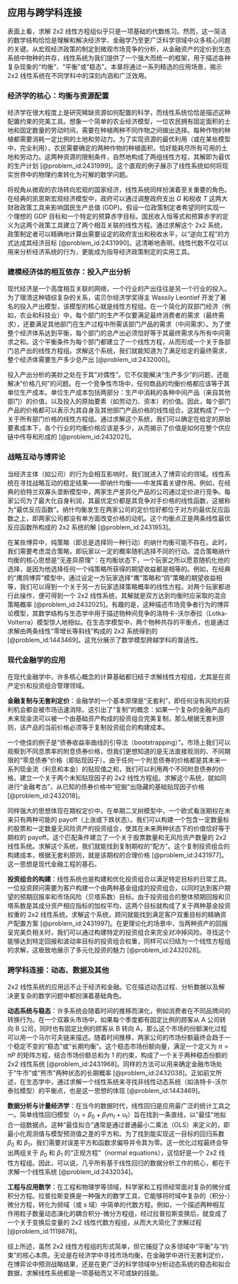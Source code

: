 ## 应用与跨学科连接

表面上看，求解 2x2 线性方程组似乎只是一项基础的代数练习。然而，这一简洁的数学结构恰恰是理解和解决经济学、金融学乃至更广泛科学领域中众多核心问题的关键。从宏观经济政策的制定到微观市场竞争的分析，从金融资产的定价到生态系统中物种的共存，线性系统为我们提供了一个强大而统一的框架，用于描述各种复杂现象的“均衡”、“平衡”或“稳态”。本章将通过一系列精选的应用场景，揭示 2x2 线性系统在不同学科中的深刻内涵和广泛效用。

### 经济学的核心：均衡与资源配置

经济学在很大程度上是研究稀缺资源如何配置的科学，而线性系统恰恰是描述这种配置约束的完美工具。想象一个简单的农业经济模型，一位农民拥有固定面积的土地和固定数量的劳动时间，需要在种植两种不同作物之间做出选择。每种作物的种植都需要消耗一定比例的土地和劳动力。为了实现资源的最优利用（或在某些模型中，完全利用），农民需要确定的两种作物的种植面积，恰好能耗尽所有可用的土地和劳动力。这两种资源的限制条件，自然地构成了两组线性方程，其解即为最优的生产计划 [@problem_id:2431999]。这个直观的例子展示了线性系统如何将现实世界中的物理约束转化为可解的数学问题。

将视角从微观的农场转向宏观的国家经济，线性系统同样扮演着至关重要的角色。在经典的凯恩斯宏观经济模型中，政府可以通过调整政府支出 $G$ 和税收 $T$ 这两大财政政策工具来影响国民生产总值 (GDP)。假设一位政策制定者希望同时实现一个理想的 GDP 目标和一个特定的预算赤字目标。国民收入恒等式和预算赤字的定义为这两个政策工具建立了两个相互关联的线性方程。通过求解这个 2x2 系统，政策制定者可以精确地计算出需要设定的政府支出和税收水平，以“逆向工程”的方式达成其经济目标 [@problem_id:2431990]。这清晰地表明，线性代数不仅可以用来分析经济系统的行为，更能成为指导经济政策制定的实用工具。

### 建模经济体的相互依存：投入产出分析

现代经济是一个高度相互关联的网络，一个行业的产出往往是另一个行业的投入。为了理清这种错综复杂的关系，诺贝尔经济学奖得主 Wassily Leontief 开发了著名的投入产出模型，该模型的核心就是线性方程组。在一个简化的双部门经济（例如，农业和科技业）中，每个部门的生产不仅要满足最终消费者的需求（最终需求），还要满足其他部门在生产过程中所需该部门产品的需求（中间需求）。为了使整个经济体系达到平衡，每个部门的总产出必须恰好等于其最终需求与所有中间需求之和。这个平衡条件为每个部门都建立了一个线性方程，从而形成一个关于各部门总产出的线性方程组。求解这个系统，我们就能知道为了满足给定的最终需求，整个经济体需要生产多少总产出 [@problem_id:2432000]。

投入产出分析的美妙之处在于其“对偶性”。它不仅能解决“生产多少”的问题，还能解决“价格几何”的问题。在一个竞争性市场中，任何商品的均衡价格都应该等于其单位生产成本。单位生产成本包括两部分：生产中消耗的各种中间产品（来自其他部门）的价值，以及投入的原始要素（如劳动力、资本）的价值。因此，每个部门产品的价格都可以表示为其自身及其他部门产品价格的线性组合。这就构成了一个关于所有部门价格的线性方程组。通过求解这个系统，我们可以确定在给定的原始要素成本下，各个行业的均衡价格应该是多少，从而揭示了价值是如何在整个供应链中传导和形成的 [@problem_id:2432021]。

### 战略互动与博弈论

当经济主体（如公司）的行为会相互影响时，我们就进入了博弈论的领域。线性系统在寻找战略互动的稳定结果——即纳什均衡——中发挥着关键作用。例如，在经典的伯特兰双寡头垄断模型中，两家生产差异化产品的公司通过定价进行竞争。每家公司为了最大化自身利润，其最优定价都是其竞争对手价格的线性函数，这被称为“最优反应函数”。纳什均衡发生在两家公司的定价恰好都位于对方的最优反应函数之上，即两家公司都没有单方面改变价格的动机。这个均衡点正是两条线性最优反应函数所构成的 2x2 系统的解 [@problem_id:2431953]。

在某些博弈中，纯策略（即总是选择同一种行动）的纳什均衡可能不存在。此时，我们需要考虑混合策略，即玩家以一定的概率随机选择不同的行动。混合策略纳什均衡的核心思想是“无差异原理”：在均衡状态下，一个玩家之所以愿意随机化他的选择，是因为他选择任何一个纯策略所获得的期望收益都是相等的。例如，在经典的“鹰鸽博弈”模型中，通过设定一方玩家选择“鹰”策略和“鸽”策略的期望收益相等，我们可以得到一个关于另一方玩家选择策略概率的线性方程。对两个玩家都进行此操作，便可得到一个 2x2 线性系统，其解就是双方达到均衡时应采取的混合策略概率 [@problem_id:2432025]。有趣的是，这种描述市场竞争者行为的博弈论模型，其数学结构与生态学中用于描述物种间竞争的洛特卡-沃尔泰拉（Lotka-Volterra）模型惊人地相似。在生态学模型中，两个物种共存的平衡点，也是通过求解由两条线性“零增长等斜线”构成的 2x2 系统得到的 [@problem_id:1443469]。这充分展示了数学模型跨越学科的普适性。

### 现代金融学的应用

在现代金融学中，许多核心概念的计算基础都归结于求解线性方程组，尤其是在资产定价和投资组合管理领域。

**金融复制与无套利定价**：金融学的一个基本原理是“无套利”，即任何没有风险的获利机会都会被市场迅速消除。这引出了“复制”的概念：如果一个复杂的金融产品的未来现金流可以被一个由基础资产构成的投资组合完美复制，那么根据无套利原则，该产品的当前价格必须等于复制投资组合的构建成本。

一个绝佳的例子是“债券收益率曲线的引导法（bootstrapping）”。市场上我们可以观察到不同息票率的附息债券价格，但我们更想知道的是无法直接观测的、不同期限的“零息债券”价格（即贴现因子）。由于任何一个附息债券的价格都是其未来一系列现金流（利息和本金）的贴现值之和，我们可以利用两个不同附息债券的价格，建立一个关于两个未知贴现因子的 2x2 线性方程组。求解这个系统，就如同进行“金融考古”，从已知的债券价格中“挖掘”出隐藏的基础贴现因子价格 [@problem_id:2432018]。

同样强大的思想体现在期权定价中。在单期二叉树模型中，一个欧式看涨期权在未来只有两种可能的 payoff（上涨或下跌状态）。我们可以构建一个包含一定数量标的股票和一定数量无风险资产的投资组合，使其在未来两种状态下的价值恰好等于期权的 payoff。这个匹配条件建立了一个关于股票数量和无风险资产数量的 2x2 线性系统。求解这个系统，我们就能找到复制期权的“配方”。这个复制投资组合的构建成本，根据无套利原则，就是该期权的合理价格 [@problem_id:2431977]。这一思想是现代金融工程的基石。

**投资组合的构建**：线性系统也是构建和优化投资组合以满足特定目标的日常工具。一位投资顾问需要为客户构建一个由两种基金组成的投资组合，以同时达到客户期望的预期回报率和市场风险（贝塔系数）目标。由于投资组合的整体预期回报和贝塔系数是其成分资产相应指标的加权平均，这两个目标就构成了关于两种基金投资权重的 2x2 线性系统。求解这个系统，顾问就能找到满足客户双重目标的精确资产配置方案 [@problem_id:2431997]。在更理论化的场景中，当两种资产的回报呈完美负相关时，我们可以通过构建特定的投资组合来完全对冲掉风险。寻找这个能够达到特定回报和波动率目标的投资组合权重，同样可以归结为一个线性方程组的求解，这极致地展示了多元化投资的魅力 [@problem_id:2432028]。

### 跨学科连接：动态、数据及其他

2x2 线性系统的应用远不止于经济和金融。它在描述动态过程、分析数据以及解决更复杂的数学问题中都扮演着基础角色。

**动态系统与稳态**：许多系统会随着时间的推移而演化，例如消费者在不同品牌间的转换行为。在一个双寡头市场中，如果每个季度都有固定比例的顾客从 A 公司转向 B 公司，同时也有固定比例的顾客从 B 转向 A，那么这个市场的份额演化过程可以用一个马尔可夫链来描述。随着时间推移，两家公司的市场份额最终会趋于一个稳定不变的“稳态”或“长期均衡”。这个稳态市场份额向量，满足一个定义为 $\pi = \pi P$ 的矩阵方程，结合市场份额总和为 1 的约束，构成了一个关于两种稳态份额的 2x2 线性系统 [@problem_id:2431968]。同样的方法可以用来确定金融市场处于“牛市”或“熊市”两种状态的长期概率 [@problem_id:2432038]。正如前文所述，在生态学中，通过求解一个线性系统来寻找非线性动态系统（如洛特卡-沃尔泰拉模型）的平衡点，也是这一思想的体现 [@problem_id:1443469]。

**数据分析与计量经济学**：在当今的数据时代，线性回归是应用最广泛的统计工具之一。简单线性回归模型（$r_t = \beta_0 + \beta_1 m_t + u_t$）旨在找到一条直线，以“最佳”地拟合一组数据点。这种“最佳拟合”通常是通过普通最小二乘法（OLS）来定义的，即最小化观测值与模型预测值之差的平方和。为了找到能实现这一目标的回归系数 $\beta_0$ 和 $\beta_1$，我们需要对误差平方和函数求偏导并令其为零。这一优化过程最终会导出两组关于 $\beta_0$ 和 $\beta_1$ 的“正规方程”（normal equations），这恰好是一个 2x2 线性方程组。因此，可以说，几乎所有基于线性回归的数据分析工作的核心，都在于求解一个线性系统 [@problem_id:2432034]。

**工程与应用数学**：在工程和物理学等领域，科学家和工程师经常面对复杂的微分或积分方程。拉普拉斯变换是一种强大的数学工具，它能够将时域中复杂的（积分-）微分方程，转化为频域（或 s 域）中简单的代数方程。例如，一个描述两种相互作用粒子数量动态演化的耦合积分-微分方程组，经过拉普拉斯变换后，就变成了一个关于变换后变量的 2x2 线性代数方程组，从而大大简化了求解过程 [@problem_id:1119878]。

综上所述，虽然 2x2 线性方程组的形式简单，但它捕捉了众多领域中“平衡”与“约束”的核心本质。无论是在经济学中寻找市场均衡，在金融学中进行无套利定价，在博弈论中预测战略结果，还是在更广泛的科学领域中分析动态系统的稳态和拟合数据，求解线性系统都是一项基础而又不可或缺的技能。